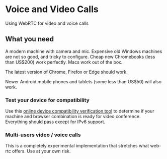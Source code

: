 # Voice and Video Calls

Using WebRTC for video and voice calls

## What you need

A modern machine with camera and mic.  Expensive old Windows machines are not so good, and tricky to configure.  Cheap new Chromebooks (less than US$200) work perfectly.  Macs work out of the box.

The latest version of Chrome, Firefox or Edge should work.

Newer Android mobile phones and tablets (some less than US$50) will also work.

### Test your device for compatibility

Use this [online device compatibility verification tool](https://test.webrtc.org/) to determine if your machine and browser combination is ready for video conference.  Everything should pass except for IPv6 support.

### Multi-users video / voice calls

This is a completely experimental implementation that stretches what web-rtc offers.  Use at your own risk.
